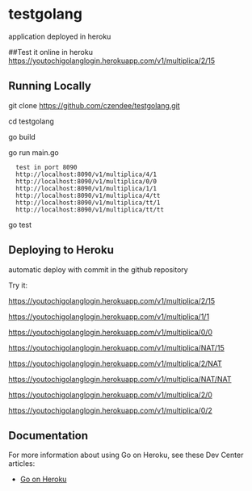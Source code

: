 
# testgolang

application deployed in heroku

##Test it online in heroku
https://youtochigolanglogin.herokuapp.com/v1/multiplica/2/15


## Running Locally

git clone https://github.com/czendee/testgolang.git

cd testgolang

go build

go run main.go
     
      test in port 8090
      http://localhost:8090/v1/multiplica/4/1
      http://localhost:8090/v1/multiplica/0/0
      http://localhost:8090/v1/multiplica/1/1
      http://localhost:8090/v1/multiplica/4/tt
      http://localhost:8090/v1/multiplica/tt/1
      http://localhost:8090/v1/multiplica/tt/tt

go test

## Deploying to Heroku

automatic deploy with commit in the github repository

Try it:

   https://youtochigolanglogin.herokuapp.com/v1/multiplica/2/15

https://youtochigolanglogin.herokuapp.com/v1/multiplica/1/1


https://youtochigolanglogin.herokuapp.com/v1/multiplica/0/0

https://youtochigolanglogin.herokuapp.com/v1/multiplica/NAT/15

https://youtochigolanglogin.herokuapp.com/v1/multiplica/2/NAT

https://youtochigolanglogin.herokuapp.com/v1/multiplica/NAT/NAT

https://youtochigolanglogin.herokuapp.com/v1/multiplica/2/0

https://youtochigolanglogin.herokuapp.com/v1/multiplica/0/2
## Documentation

For more information about using Go on Heroku, see these Dev Center articles:

- [Go on Heroku](https://devcenter.heroku.com/categories/go)

